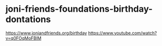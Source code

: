 # joni-friends-foundations-birthday-dontations
https://www.joniandfriends.org/birthday https://www.youtube.com/watch?v=q0FOqMoFBlM
